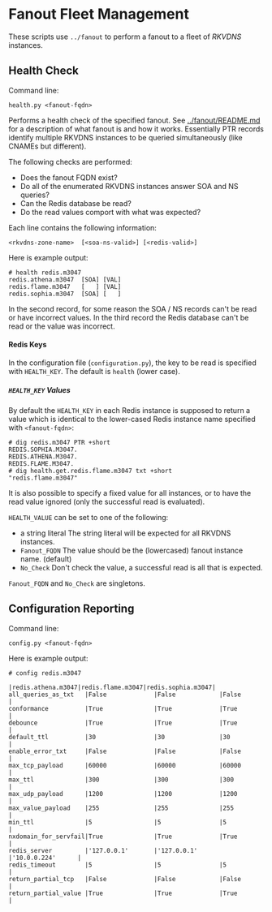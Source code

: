 # Fanout Fleet Management

These scripts use `../fanout` to perform a fanout to a fleet of _RKVDNS_ instances.

## Health Check

Command line:
```
health.py <fanout-fqdn>
```
Performs a health check of the specified fanout. See [../fanout/README.md](../fanout/) for a
description of what fanout is and how it works. Essentially PTR records identify
multiple RKVDNS instances to be queried simultaneously (like CNAMEs but different).

The following checks are performed:

* Does the fanout FQDN exist?
* Do all of the enumerated RKVDNS instances answer SOA and NS queries?
* Can the Redis database be read?
* Do the read values comport with what was expected?

Each line contains the following information:

    <rkvdns-zone-name>  [<soa-ns-valid>] [<redis-valid>]

Here is example output:

    # health redis.m3047
    redis.athena.m3047  [SOA] [VAL]
    redis.flame.m3047   [   ] [VAL]
    redis.sophia.m3047  [SOA] [   ]

In the second record, for some reason the SOA / NS records can't be read or have incorrect
values. In the third record the Redis database can't be read or the value was incorrect.

#### Redis Keys

In the configuration file (`configuration.py`), the key to be read is specified with `HEALTH_KEY`. The
default is `health` (lower case).

##### `HEALTH_KEY` Values

By default the `HEALTH_KEY` in each Redis instance is supposed to return a value which
is identical to the lower-cased Redis instance name specified with `<fanout-fqdn>`:

```
# dig redis.m3047 PTR +short
REDIS.SOPHIA.M3047.
REDIS.ATHENA.M3047.
REDIS.FLAME.M3047.
# dig health.get.redis.flame.m3047 txt +short
"redis.flame.m3047"
```

It is also possible to specify a fixed value for all instances, or to have the read value
ignored (only the successful read is evaluated).

`HEALTH_VALUE` can be set to one of the following:

* a string literal      The string literal will be expected for all RKVDNS instances.
* `Fanout_FQDN`         The value should be the (lowercased) fanout instance name. (default)
* `No_Check`            Don't check the value, a successful read is all that is expected.

`Fanout_FQDN` and `No_Check` are singletons.

## Configuration Reporting

Command line:
```
config.py <fanout-fqdn>
```
Here is example output:

```
# config redis.m3047
                     |redis.athena.m3047|redis.flame.m3047|redis.sophia.m3047|
all_queries_as_txt   |False             |False            |False             |
conformance          |True              |True             |True              |
debounce             |True              |True             |True              |
default_ttl          |30                |30               |30                |
enable_error_txt     |False             |False            |False             |
max_tcp_payload      |60000             |60000            |60000             |
max_ttl              |300               |300              |300               |
max_udp_payload      |1200              |1200             |1200              |
max_value_payload    |255               |255              |255               |
min_ttl              |5                 |5                |5                 |
nxdomain_for_servfail|True              |True             |True              |
redis_server         |'127.0.0.1'       |'127.0.0.1'      |'10.0.0.224'      |
redis_timeout        |5                 |5                |5                 |
return_partial_tcp   |False             |False            |False             |
return_partial_value |True              |True             |True              |
```
